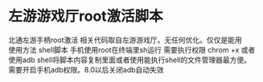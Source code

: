 # 左游游戏厅root激活脚本
  北通左游手柄root激活 相关代码取自左游游戏厅。无任何优化。仅仅是能用  
  使用方法
  shell脚本 手机使用root在终端里sh运行 需要执行权限 chrom +x 或者使用adb shell将脚本内容复制里面或者使用能执行shell的文件管理器最方便。  
  需要开启手机adb权限。8.0以后关闭adb自动失效
 
